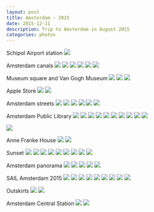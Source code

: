 ```yaml
---
layout: post
title: Amsterdam – 2015
date: 2015-12-11
description: Trip to Amsterdam in August 2015
categories: photos
---
```


Schipol Airport station
![](/images/2015/amsterdam/AMS_001.jpg)

Amsterdam canals
![](/images/2015/amsterdam/AMS_002.jpg)
![](/images/2015/amsterdam/AMS_003.jpg)
![](/images/2015/amsterdam/AMS_004.jpg)
![](/images/2015/amsterdam/AMS_005.jpg)
![](/images/2015/amsterdam/AMS_011.jpg)
![](/images/2015/amsterdam/AMS_010.jpg)

Museum square and Van Gogh Museum
![](/images/2015/amsterdam/AMS_006.jpg)
![](/images/2015/amsterdam/AMS_007.jpg)
![](/images/2015/amsterdam/AMS_009.jpg)

Apple Store
![](/images/2015/amsterdam/AMS_015.jpg)
![](/images/2015/amsterdam/AMS_016.jpg)


Amsterdam streets
![](/images/2015/amsterdam/AMS_008.jpg)
![](/images/2015/amsterdam/AMS_012.jpg)
![](/images/2015/amsterdam/AMS_013.jpg)
![](/images/2015/amsterdam/AMS_017.jpg)
![](/images/2015/amsterdam/AMS_018.jpg)
![](/images/2015/amsterdam/AMS_019.jpg)

Amsterdam Public Library
![](/images/2015/amsterdam/AMS_020.jpg)
![](/images/2015/amsterdam/AMS_021.jpg)
![](/images/2015/amsterdam/AMS_022.jpg)
![](/images/2015/amsterdam/AMS_023.jpg)
![](/images/2015/amsterdam/AMS_024.jpg)
![](/images/2015/amsterdam/AMS_025.jpg)
![](/images/2015/amsterdam/AMS_026.jpg)
![](/images/2015/amsterdam/AMS_027.jpg)
![](/images/2015/amsterdam/AMS_028.jpg)
![](/images/2015/amsterdam/AMS_030.jpg)

![](/images/2015/amsterdam/AMS_029.jpg)

Anne Franke House
![](/images/2015/amsterdam/AMS_032.jpg)
![](/images/2015/amsterdam/AMS_033.jpg)

Sunset
![](/images/2015/amsterdam/AMS_035.jpg)
![](/images/2015/amsterdam/AMS_036.jpg)
![](/images/2015/amsterdam/AMS_038.jpg)
![](/images/2015/amsterdam/AMS_039.jpg)
![](/images/2015/amsterdam/AMS_040.jpg)
![](/images/2015/amsterdam/AMS_041.jpg)
![](/images/2015/amsterdam/AMS_042.jpg)
![](/images/2015/amsterdam/AMS_043.jpg)
![](/images/2015/amsterdam/AMS_034.jpg)

Amsterdam panorama
![](/images/2015/amsterdam/AMS_044.jpg)
![](/images/2015/amsterdam/AMS_046.jpg)
![](/images/2015/amsterdam/AMS_047.jpg)
![](/images/2015/amsterdam/AMS_048.jpg)
![](/images/2015/amsterdam/AMS_049.jpg)

SAIL Amsterdam 2015
![](/images/2015/amsterdam/AMS_045.jpg)
![](/images/2015/amsterdam/AMS_051.jpg)
![](/images/2015/amsterdam/AMS_052.jpg)
![](/images/2015/amsterdam/AMS_053.jpg)
![](/images/2015/amsterdam/AMS_054.jpg)
![](/images/2015/amsterdam/AMS_055.jpg)
![](/images/2015/amsterdam/AMS_056.jpg)
![](/images/2015/amsterdam/AMS_057.jpg)
![](/images/2015/amsterdam/AMS_050.jpg)

Outskirts
![](/images/2015/amsterdam/AMS_058.jpg)
![](/images/2015/amsterdam/AMS_059.jpg)

Amsterdam Central Station
![](/images/2015/amsterdam/AMS_060.jpg)
![](/images/2015/amsterdam/AMS_061.jpg)
